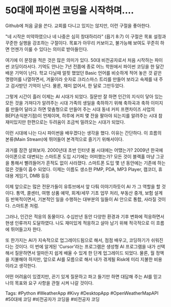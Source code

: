 # 50대에 파이썬 코딩을 시작하며....

Github에 처음 글을 쓴다. 
교회를 다니고 있지는 않지만, 이런 구절을 좋아한다. 

"네 시작은 미약하였으나 네 나중은 심히 창대하리라" (욥기 8:7) 
이 구절은 목표 설정과 꾸준한 실행을 강조하는 구절이다. 
목표가 아무리 커보이고, 불가능해 보여도 꾸준히 하면 언젠가 이룰 수 있다는 의미로 받아들인다. 

여기에 이 문장을 적은 것은 많은 의미가 있다. 
50대 비전공자로서 처음 시작하는 파이썬 코딩이라서다. 
기억도 안나는 7년 전쯤에 종로 어느 학원에서 파이썬 코딩을 한 달간 배운 기억이 난다. 학교 다닐때 얼핏 했었던 Basic 언어를 비슷하게 적어 놓은 것 같은
명령어를 나열하면서, 겨울이라 숫자로 크리스마스 트리를 만들어 보라고 숙제를 내 주고 검사받던 기억이 난다. 
물론, 재미 없어서, 한 달로 그만두었다. 

그렇게 시간이 흘러 이제는 AI 시대가 되었다. 
질문만 잘 하면 인간의 지식이 닿아 있는 모든 것을 가져다가 알려주는 시대 
가족의 생일을 축하하기 위해 축하곡과 축하 이미지를 만들어 달라고 하면 맞춤형으로 만들어 주는 시대
동네 커피 프랜차이즈 사업의 BEP(손익분기점)이 언제이며, 하루에 커피 몇 잔을 팔아야 되는지를 알려주는 시대
참 재미있지만 한편으로는 두려움이 조금씩 밀려오는 시대가 되었다. 

이런 시대에 나는 다시 파이썬을 배우겠다는 생각을 했다. 
이유는 간단하다. 이 흐름의 본류(Main Stream)에 뛰어들어 본격적으로 즐기기 위해서이다. 

과거를 잠깐 살펴보자. 
2000년대 초반 인터넷 붐 시대에는 어땠는가? 
2009년 한국에 아이폰으로 대변되는 스마트폰 도입 시기에는 어떠했는가? 
모든 것이 블랙홀 마냥 그곳을 통해서 빨려들어가 흔적도 없이 사라졌다. 
스마트폰 도입 몇 년 동안에는 기존에 하는 많은 것들이 흡수 되었다. 
이제는 이름도 생소한 PMP, PDA, MP3 Player, 캠코더, 휴대용 게임기, DMB 등등 

이제 앞으로는 많은 전문가들이 유튜브에서 앞 다퉈 이야기하듯이 AI 가 그 역할을 할 것이다. 
통역, 콜센터, 여행 상품 예약, 회계/세무 기초 업무 처리, 부동산 중개, 보험 설계 등 
반복적이면서, 기본적인 일을 수행하는 대부분의 일들이 AI 안으로 통합, 사라질 것이다. 스마트폰 처럼. 

그러나, 인간은 적응의 동물이다. 
수십만년 동안 다양한 환경과 기후 변화에 적응하면서 현생 인류까지 도달하였다. 
나도 재미있게 적응하고 살아 남기 위해 적극적으로 이 흐름에 뛰어들고자 한다. 

또 한가지는 AI가 지속적으로 업그레이드됨으로 해서, 
점점 배우고, 코딩하기가 쉬워진다는 것이다. 이 번에 알게된 'Cursor'라는 프로그램은 생성형 AI 프로그램을 내가 선택해서 질문하면서
얼마든지 쉽게 배울 수 있게 한 단계 업그레이드 되었다. 
물론, 월 정액을 지불해야 하지만, 앞으로 AI를 모름으로 해서 내가 겪게될 Risk에 미리 지불한 비용이라고 생각한다. 

어떤 어려움이 있겠지만, 끈기 있게 질문하고 파고 들기만 하면 대답해 주는 AI를 믿고 
나의 목표와 요구 사항을 관철 시켜 나갈 것이다. 


Tags: #Python #WeatherApp #Kivy #DesktopApp #OpenWeatherMapAPI #50대에 코딩 #비전공자가 코딩을 #비전공자 코딩



